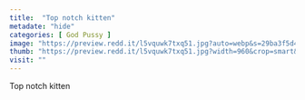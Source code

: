 ```yaml
---
title:  "Top notch kitten"
metadate: "hide"
categories: [ God Pussy ]
image: "https://preview.redd.it/l5vquwk7txq51.jpg?auto=webp&s=29ba3f5d4fa537ba0fe2f9ba78623ab3be8450b4"
thumb: "https://preview.redd.it/l5vquwk7txq51.jpg?width=960&crop=smart&auto=webp&s=a0c75ae6fbccbcd38a0a504907b27dbc176b8863"
visit: ""
---
```

Top notch kitten

